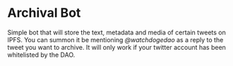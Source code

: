 # Archival Bot

Simple bot that will store the text, metadata and media of certain tweets on IPFS. You can summon it be mentioning _@watchdogedao_ as a reply to the tweet you want to archive.
It will only work if your twitter account has been whitelisted by the DAO.
